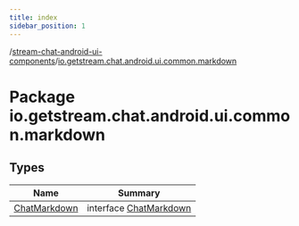 ```yaml
---
title: index
sidebar_position: 1
---
```

/[stream-chat-android-ui-components](../index.md)/[io.getstream.chat.android.ui.common.markdown](index.md)  
  
  
  
# Package io.getstream.chat.android.ui.common.markdown  
  
  
## Types  
  
|  Name |  Summary | 
|---|---|
| <a name="io.getstream.chat.android.ui.common.markdown/ChatMarkdown///PointingToDeclaration/"></a>[ChatMarkdown](ChatMarkdown/index.md)| <a name="io.getstream.chat.android.ui.common.markdown/ChatMarkdown///PointingToDeclaration/"></a>interface [ChatMarkdown](ChatMarkdown/index.md)|

